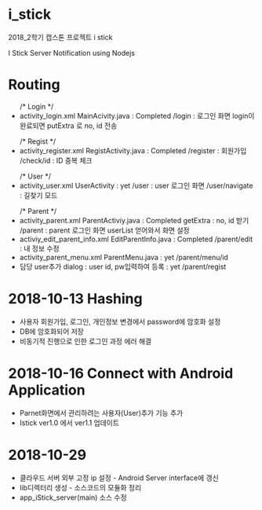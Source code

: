 # i_stick
2018_2학기 캡스톤 프로젝트 i stick

I Stick Server Notification using Nodejs

<h1>Routing</h1>
<ul>/*  Login */
  <li> activity_login.xml  MainAcivity.java : Completed /login  :   로그인 화면 login이 완료되면 putExtra 로 no, id 전송</li>
</ul>
<ul>
/*  Regist  */
  <li> activity_register.xml RegistActivity.java : Completed  /register   :   회원가입  /check/id   :   ID 중복 체크</li>
</ul>
<ul>
/*  User  */
  <li> activity_user.xml UserActivity : yet /user   :   user 로그인 화면 /user/navigate : 길찾기 모드</li>
</ul>
<ul>
/*  Parent  */
  <li> activity_parent.xml ParentActiviy.java : Completed getExtra : no, id 받기  /parent :   parent 로그인 화면 userList 얻어와서 화면 설정</li>
  <li> activiy_edit_parent_info.xml  EditParentInfo.java : Completed  /parent/edit  : 내 정보 수정</li>
  <li> activity_parent_menu.xml ParentMenu.java : yet /parent/menu/id </li>
  <li> 담당 user추가 dialog : user id, pw입력하여 등록 : yet /parent/regist </li>
</ul>

<h1>2018-10-13 Hashing</h1>
<ul>
  <li>사용자 회원가입, 로그인, 개인정보 변경에서 password에 암호화 설정</li>
  <li>DB에 암호화되어 저장</li>
  <li>비동기적 진행으로 인한 로그인 과정 에러 해결</li>
</ul>

<h1>2018-10-16 Connect with Android Application</h1>
<ul>
  <li>Parnet화면에서 관리하려는 사용자(User)추가 기능 추가</li>
  <li>Istick ver1.0 에서 ver1.1 업데이트</li>
</ul>
<h1>2018-10-29</h1>
<ul>
  <li>클라우드 서버 외부 고정 ip 설정 - Android Server interface에 갱신</li>
  <li>lib디렉터리 생성 - 소스코드의 모듈화 정리</li>
  <li>app_iStick_server(main) 소스 수정</li>
</ul>
